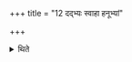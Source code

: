+++
title = "12 दद्भ्यः स्वाहा हनूभ्यां"

+++

<details><summary>थिते</summary>

दद्भ्यः स्वाहा हनूभ्यां स्वाहेत्यङ्गहोमान् १२
</details>
